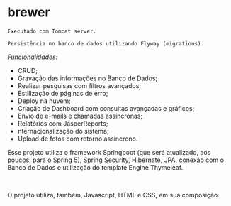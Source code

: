 # brewer

````
Executado com Tomcat server.
````

````
Persistência no banco de dados utilizando Flyway (migrations).
````
<p><em>Funcionalidades:</em></p>

<ul>
  <li>CRUD;</li>
  <li>Gravação das informações no Banco de Dados;</li>
  <li>Realizar pesquisas com filtros avançados;</li>
  <li>Estilização de páginas de erro;</li>
  <li>Deploy na nuvem;</li>
  <li>Criação de Dashboard com consultas avançadas e gráficos;</li>
  <li>Envio de e-mails e chamadas assíncronas;</li>
  <li>Relatórios com JasperReports;</li>
  <li>nternacionalização do sistema;</li>
  <li>Upload de fotos com retorno assíncrono.</li>
</ul>

<p>Esse projeto utiliza o framework Springboot (que será atualizado, aos poucos, para o Spring 5), Spring Security, Hibernate, JPA, conexão com o Banco de Dados e utilização do template Engine Thymeleaf.</p>
<br>
<p>O projeto utiliza, também, Javascript, HTML e CSS, em sua composição.</p>

